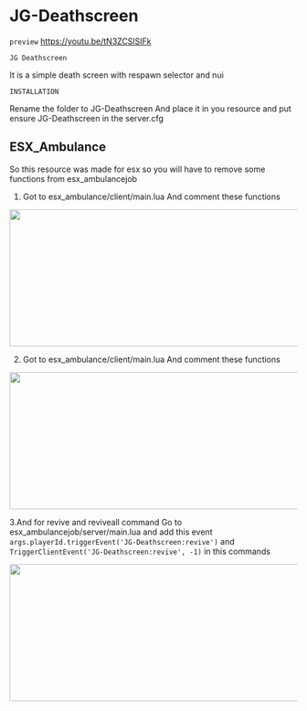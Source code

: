 # JG-Deathscreen

``` preview ```
https://youtu.be/tN3ZCSlSIFk

   ```JG Deathscreen```
   
   It is a simple death screen with respawn selector and nui
   
   
   ```INSTALLATION```

Rename the folder to JG-Deathscreen
And place it in you resource and put 
ensure JG-Deathscreen in the server.cfg

## ESX_Ambulance

So this resource was made for esx so you will have to remove some functions
from esx_ambulancejob
1. Got to esx_ambulance/client/main.lua
And comment these functions
<p align="center">
  <img width="612" height="240" src="https://cdn.discordapp.com/attachments/985595018800681000/1078701681245683822/reviveesxambulance.PNG">
</p>

2. Got to esx_ambulance/client/main.lua
And comment these functions
<p align="center">
  <img width="612" height="240" src="https://cdn.discordapp.com/attachments/985595018800681000/1078702371921723454/12.PNG">
</p>

3.And for revive and reviveall command
Go to esx_ambulancejob/server/main.lua
and add this event
```args.playerId.triggerEvent('JG-Deathscreen:revive')```
and
```TriggerClientEvent('JG-Deathscreen:revive', -1)```
in this commands
<p align="center">
  <img width="612" height="240" src="https://cdn.discordapp.com/attachments/985595018800681000/1078704253390032956/commadns.PNG">
</p>
